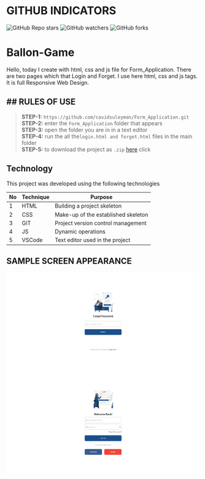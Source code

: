 # GITHUB INDICATORS

![GitHub Repo stars](https://img.shields.io/github/stars/cavidsuleyman/Form_Application?style=for-the-badge)
![GitHub watchers](https://img.shields.io/github/watchers/cavidsuleyman/Form_Application?style=for-the-badge)
![GitHub forks](https://img.shields.io/github/forks/cavidsuleyman/Form_Application?style=for-the-badge)

  # Ballon-Game

Hello, today I create with html, css and js file for Form_Application. There are two pages which that Login and Forget. I use here html, css and js tags. It is full Responsive Web Design. 

## ## RULES OF USE

> **STEP-1:** `https://github.com/cavidsuleyman/Form_Application.git` <br/>
> **STEP-2:**  enter the `Form_Application` folder that appears <br/>
> **STEP-3:**  open the folder you are in in a text editor <br/>
> **STEP-4:**  run the  all the`login.html and forget.html` files in the main folder <br/>
> **STEP-5:**  to download the project as `.zip`  [here](https://github.com/cavidsuleyman/Form_Application/archive/refs/heads/main.zip) click <br/>


## Technology

This project was developed using the following technologies

| No | Technique | Purpose |
| - | ---------- | --------------------- |
| 1 | HTML | Building a project skeleton |
| 2 | CSS |  Make-up of the established skeleton |
| 3 | GIT |  Project version control management |
| 4 | JS | Dynamic operations |
| 5 | VSCode | Text editor used in the project |


## SAMPLE SCREEN APPEARANCE

![There was a screenshot here](./screen-1.png)
![There was a screenshot here](./screen-2.png)


 
